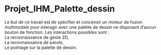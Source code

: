 # Projet_IHM_Palette_dessin

Le but de ce travail est de spécifier et concevoir un moteur de fusion multimodale pour interagir avec
une palette de dessin ne disposant d’aucun bouton de fonction. Les interactions possibles sont : <br>
La reconnaissance de geste 2D, <br>
La reconnaissance de parole, <br>
Le pointage sur la palette de dessin. <br>

